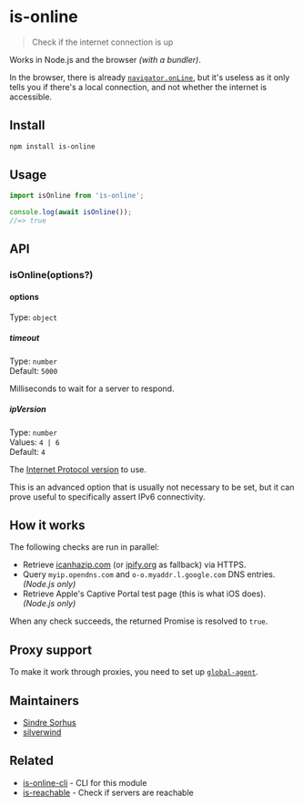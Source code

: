 # is-online

> Check if the internet connection is up

Works in Node.js and the browser *(with a bundler)*.

In the browser, there is already [`navigator.onLine`](https://developer.mozilla.org/en-US/docs/Web/API/NavigatorOnLine.onLine), but it's useless as it only tells you if there's a local connection, and not whether the internet is accessible.

## Install

```sh
npm install is-online
```

## Usage

```js
import isOnline from 'is-online';

console.log(await isOnline());
//=> true
```

## API

### isOnline(options?)

#### options

Type: `object`

##### timeout

Type: `number`\
Default: `5000`

Milliseconds to wait for a server to respond.

##### ipVersion

Type: `number`\
Values: `4 | 6`\
Default: `4`

The [Internet Protocol version](https://en.wikipedia.org/wiki/Internet_Protocol#Version_history) to use.

This is an advanced option that is usually not necessary to be set, but it can prove useful to specifically assert IPv6 connectivity.

## How it works

The following checks are run in parallel:

- Retrieve [icanhazip.com](https://github.com/major/icanhaz) (or [ipify.org](https://www.ipify.org) as fallback) via HTTPS.
- Query `myip.opendns.com` and `o-o.myaddr.l.google.com` DNS entries. *(Node.js only)*
- Retrieve Apple's Captive Portal test page (this is what iOS does). *(Node.js only)*

When any check succeeds, the returned Promise is resolved to `true`.

## Proxy support

To make it work through proxies, you need to set up [`global-agent`](https://github.com/gajus/global-agent).

## Maintainers

- [Sindre Sorhus](https://github.com/sindresorhus)
- [silverwind](https://github.com/silverwind)

## Related

- [is-online-cli](https://github.com/sindresorhus/is-online-cli) - CLI for this module
- [is-reachable](https://github.com/sindresorhus/is-reachable) - Check if servers are reachable
